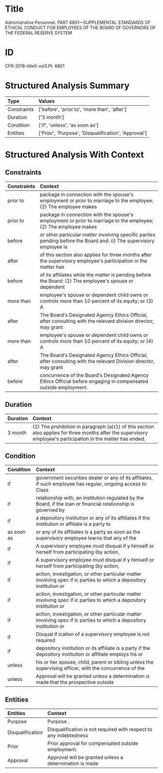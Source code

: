 # Title

 Administrative Personnel. PART 6801—SUPPLEMENTAL STANDARDS OF ETHICAL CONDUCT FOR EMPLOYEES OF THE BOARD OF GOVERNORS OF THE FEDERAL RESERVE SYSTEM


# ID

 CFR-2018-title5-vol3.Pt. 6801


# Structured Analysis Summary

| Type        | Values                                               |
|:------------|:-----------------------------------------------------|
| Constraints | ['before', 'prior to', 'more than', 'after']         |
| Duration    | ['3 month']                                          |
| Condition   | ['if', 'unless', 'as soon as']                       |
| Entities    | ['Prior', 'Purpose', 'Disqualification', 'Approval'] |


# Structured Analysis With Context

 


## Constraints

| Constraints   | Context                                                                                                             |
|:--------------|:--------------------------------------------------------------------------------------------------------------------|
| prior to      | package in connection with the spouse's employment or prior to marriage to the employee; (2) The employee makes     |
| prior to      | package in connection with the spouse's employment or prior to marriage to the employee; (2) The employee makes     |
| before        | or other particular matter involving specific parties pending before the Board and: (i) The supervisory employee is |
| after         | of this section also applies for three months after the supervisory employee's participation in the matter has      |
| before        | of its affiliates while the matter is pending before the Board: (1) The employee's spouse or dependent              |
| more than     | employee's spouse or dependent child owns or controls more than 10 percent of its equity; or (3) A                  |
| after         | The Board's Designated Agency Ethics Official,  after consulting with the relevant division director, may grant     |
| more than     | employee's spouse or dependent child owns or controls more than 10 percent of its equity; or (4) A                  |
| after         | The Board's Designated Agency Ethics Official,  after consulting with the relevant Division director, may grant     |
| before        | concurrence of the Board's Designated Agency Ethics Official before  engaging in compensated outside employment.    |


## Duration

| Duration   | Context                                                                                                                                                       |
|:-----------|:--------------------------------------------------------------------------------------------------------------------------------------------------------------|
| 3 month    | (2) The prohibition in paragraph (a)(1) of this section also applies for three months after the supervisory employee's participation in the matter has ended. |


## Condition

| Condition   | Context                                                                                                             |
|:------------|:--------------------------------------------------------------------------------------------------------------------|
| if          | government securities dealer or any of its affiliates, if such employee has regular, ongoing access to Class        |
| if          | relationship with, an institution regulated by the Board, if the loan or financial relationship is governed by      |
| if          | a depository institution or any of its affiliates if the institution or affiliate is a party to                     |
| as soon as  | or any of its affiliates is a party as soon as the supervisory employee learns that any of the                      |
| if          | A supervisory employee must disqual if y himself or herself from participating (by action,                          |
| if          | A supervisory employee must disqual if y himself or herself from participating (by action,                          |
| if          | action, investigation, or other particular matter involving spec if ic parties to which a depository institution or |
| if          | action, investigation, or other particular matter involving spec if ic parties to which a depository institution or |
| if          | action, investigation, or other particular matter involving spec if ic parties to which a depository institution or |
| if          | Disqual if ication of a supervisory employee is not required                                                        |
| if          | depository institution or its affiliate is a party if the depository institution or affiliate employs his or        |
| unless      | his or her spouse, child, parent or sibling unless the supervising officer, with the concurrence of the             |
| unless      | Approval will be granted  unless a determination is made that the prospective outside                               |


## Entities

| Entities         | Context                                                           |
|:-----------------|:------------------------------------------------------------------|
| Purpose          | Purpose .                                                         |
| Disqualification | Disqualification is not required with respect to any indebtedness |
| Prior            | Prior  approval for compensated outside employment.               |
| Approval         | Approval will be granted unless a determination is made           |



